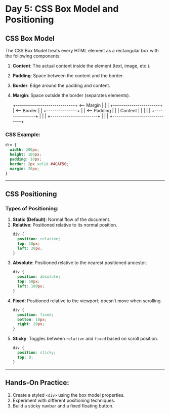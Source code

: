
# Day 5: CSS Box Model and Positioning

## CSS Box Model
The CSS Box Model treats every HTML element as a rectangular box with the following components:

1. **Content**: The actual content inside the element (text, image, etc.).
2. **Padding**: Space between the content and the border.
3. **Border**: Edge around the padding and content.
4. **Margin**: Space outside the border (separates elements).

   +-----------------------------+   <-- Margin
|                             |
|  +-----------------------+  |   <-- Border
|  |   +---------------+   |  |   <-- Padding
|  |   |  Content      |   |  |
|  |   +---------------+   |  |
|  +-----------------------+  |
|                             |
+-----------------------------+

### CSS Example:
```css
div {
  width: 200px;
  height: 100px;
  padding: 10px;
  border: 2px solid #4CAF50;
  margin: 20px;
}
```

---

## CSS Positioning

### Types of Positioning:
1. **Static (Default)**: Normal flow of the document.
2. **Relative**: Positioned relative to its normal position.
   ```css
   div {
     position: relative;
     top: 10px;
     left: 20px;
   }
   ```
3. **Absolute**: Positioned relative to the nearest positioned ancestor.
   ```css
   div {
     position: absolute;
     top: 50px;
     left: 100px;
   }
   ```
4. **Fixed**: Positioned relative to the viewport; doesn’t move when scrolling.
   ```css
   div {
     position: fixed;
     bottom: 10px;
     right: 20px;
   }
   ```
5. **Sticky**: Toggles between `relative` and `fixed` based on scroll position.
   ```css
   div {
     position: sticky;
     top: 0;
   }
   ```

---

## Hands-On Practice:
1. Create a styled `<div>` using the box model properties.
2. Experiment with different positioning techniques.
3. Build a sticky navbar and a fixed floating button.
